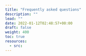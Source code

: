 ```yaml
---
title: "Frequently asked questions"
description: ""
lead: ""
date: 2022-01-12T02:48:57+00:00
draft: false
weight: 400
toc: true
resources:
  - src:
---
```

